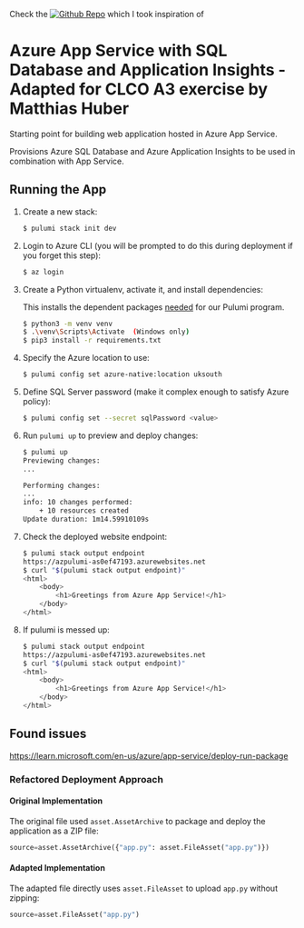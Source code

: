 
Check the  [![Github Repo](https://img.shields.io/badge/Github-Repo-blue)](https://github.com/pulumi/examples/tree/master/azure-py-appservice) which I took inspiration of


# Azure App Service with SQL Database and Application Insights - Adapted for CLCO A3 exercise by Matthias Huber

Starting point for building web application hosted in Azure App Service.

Provisions Azure SQL Database and Azure Application Insights to be used in combination
with App Service.

## Running the App

1. Create a new stack:

    ```bash
    $ pulumi stack init dev
    ```

1. Login to Azure CLI (you will be prompted to do this during deployment if you forget this step):

    ```bash
    $ az login
    ```

1. Create a Python virtualenv, activate it, and install dependencies:

    This installs the dependent packages [needed](https://www.pulumi.com/docs/intro/concepts/how-pulumi-works/) for our Pulumi program.

    ```bash
    $ python3 -m venv venv
    $ .\venv\Scripts\Activate  (Windows only)
    $ pip3 install -r requirements.txt
    ```

1. Specify the Azure location to use:

    ```bash
    $ pulumi config set azure-native:location uksouth
    ```

1. Define SQL Server password (make it complex enough to satisfy Azure policy):

    ```bash
    $ pulumi config set --secret sqlPassword <value>
    ```

1. Run `pulumi up` to preview and deploy changes:

    ``` bash
    $ pulumi up
    Previewing changes:
    ...

    Performing changes:
    ...
    info: 10 changes performed:
        + 10 resources created
    Update duration: 1m14.59910109s
    ```

1. Check the deployed website endpoint:

    ```bash
    $ pulumi stack output endpoint
    https://azpulumi-as0ef47193.azurewebsites.net
    $ curl "$(pulumi stack output endpoint)"
    <html>
        <body>
            <h1>Greetings from Azure App Service!</h1>
        </body>
    </html>
    ```
1. If pulumi is messed up:

    ```bash
    $ pulumi stack output endpoint
    https://azpulumi-as0ef47193.azurewebsites.net
    $ curl "$(pulumi stack output endpoint)"
    <html>
        <body>
            <h1>Greetings from Azure App Service!</h1>
        </body>
    </html>
    ```
## Found issues

https://learn.microsoft.com/en-us/azure/app-service/deploy-run-package 

### Refactored Deployment Approach

#### Original Implementation
The original file used `asset.AssetArchive` to package and deploy the application as a ZIP file:

```python
source=asset.AssetArchive({"app.py": asset.FileAsset("app.py")})
```

#### Adapted Implementation
The adapted file directly uses `asset.FileAsset` to upload `app.py` without zipping:

```python
source=asset.FileAsset("app.py")
